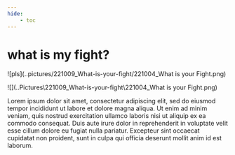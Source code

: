 ```yaml
---
hide:
    - toc
---
```


# what is my fight?

![pls](..pictures/221009_What-is-your-fight/221004_What is your Fight.png)

![](..Pictures\221009_What-is-your-fight\221004_What is your Fight.png)

Lorem ipsum dolor sit amet, consectetur adipiscing elit, sed do eiusmod tempor incididunt ut labore et dolore magna aliqua. Ut enim ad minim veniam, quis nostrud exercitation ullamco laboris nisi ut aliquip ex ea commodo consequat. Duis aute irure dolor in reprehenderit in voluptate velit esse cillum dolore eu fugiat nulla pariatur. Excepteur sint occaecat cupidatat non proident, sunt in culpa qui officia deserunt mollit anim id est laborum.
